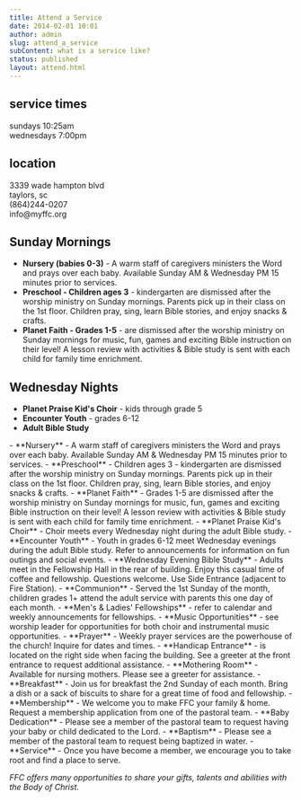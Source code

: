 ```yaml
---
title: Attend a Service
date: 2014-02-01 10:01
author: admin
slug: attend_a_service
subContent: what is a service like?
status: published
layout: attend.html
---
```


<article class="cf">
  <div class="fl w-50 bg-near-white tc">
    <h1>service times</h1>
    <p>sundays 10:25am<br/> 
		wednesdays 7:00pm</p>
  </div>
  <div class="fl w-50 bg-light-gray tc">
	<h1>location</h1>
		<p>3339 wade hampton blvd<br/>
		taylors, sc<br/>
		(864)244-0207<br/>
		info@myffc.org</p>	
  </div>
</article>

<article class="cf">
  <div class="fl w-50 bg-near-white tc">
    <h2>Sunday Mornings</h1>
  </div>
  <div class="fl w-50 bg-light-gray tc">
		<ul>
		<li><b>Nursery (babies 0-3)</b> - A warm staff of caregivers ministers the Word and prays over each baby. Available Sunday AM & Wednesday PM 15 minutes prior to services.
		<li><b>Preschool - Children ages 3</b> - kindergarten are dismissed after the worship ministry on Sunday mornings. Parents pick up in their class on the 1st floor. Children pray, sing, learn Bible stories, and enjoy snacks & crafts.
		<li><b>Planet Faith - Grades 1-5</b> - are dismissed after the worship ministry on Sunday mornings for music, fun, games and exciting Bible instruction on their level! A lesson review with activities & Bible study is sent with each child for family time enrichment.
		</ul>
  </div>
</article>
<article class="cf">
  <div class="fl w-50 bg-near-white tc">
    <h2>Wednesday Nights</h1>
  </div>
  <div class="fl w-50 bg-light-gray tc">
		<ul>
		<li><b>Planet Praise Kid's Choir</b> - kids through grade 5
		<li><b>Encounter Youth</b> - grades 6-12
		<li><b>Adult Bible Study</b>
		</ul>
  </div>
</article>
<article class="cf">
-   **Nursery** - A warm staff of caregivers ministers the Word and
    prays over each baby. Available Sunday AM & Wednesday PM 15 minutes
    prior to services.
-   **Preschool** - Children ages 3 - kindergarten are dismissed after
    the worship ministry on Sunday mornings. Parents pick up in their
    class on the 1st floor. Children pray, sing, learn Bible stories,
    and enjoy snacks & crafts.
-   **Planet Faith** - Grades 1-5 are dismissed after the worship
    ministry on Sunday mornings for music, fun, games and exciting Bible
    instruction on their level! A lesson review with activities & Bible
    study is sent with each child for family time enrichment.
-   **Planet Praise Kid's Choir** - Choir meets every Wednesday night
    during the adult Bible study.
-   **Encounter Youth** - Youth in grades 6-12 meet Wednesday evenings
    during the adult Bible study. Refer to announcements for information
    on fun outings and social events.
-   **Wednesday Evening Bible Study** - Adults meet in the Fellowship
    Hall in the rear of building. Enjoy this casual time of coffee
    and fellowship. Questions welcome. Use Side Entrance (adjacent to
    Fire Station).
-   **Communion** - Served the 1st Sunday of the month, children
    grades 1+ attend the adult service with parents this one day of
    each month.
-   **Men's & Ladies' Fellowships** - refer to calendar and weekly
    announcements for fellowships.
-   **Music Opportunities** - see worship leader for opportunities for
    both choir and instrumental music opportunities.
-   **Prayer** - Weekly prayer services are the powerhouse of the
    church! Inquire for dates and times.
-   **Handicap Entrance** - is located on the right side when facing
    the building. See a greeter at the front entrance to request
    additional assistance.
-   **Mothering Room** - Available for nursing mothers. Please see a
    greeter for assistance.
-   **Breakfast** - Join us for breakfast the 2nd Sunday of
    each month. Bring a dish or a sack of biscuits to share for a great
    time of food and fellowship.
-   **Membership** - We welcome you to make FFC your family & home.
    Request a membership application from one of the pastoral team.
-   **Baby Dedication** - Please see a member of the pastoral team to
    request having your baby or child dedicated to the Lord.
-   **Baptism** - Please see a member of the pastoral team to request
    being baptized in water.
-   **Service** - Once you have become a member, we encourage you to
    take root and find a place to serve.

*FFC offers many opportunities to share your gifts, talents and
abilities with the Body of Christ.*
</article>